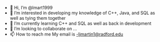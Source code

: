 - 👋 Hi, I’m @lmart1999
- 👀 I’m interested in developing my knowledge of C++, Java, and SQL as well as tying them together
- 🌱 I’m currently learning C++ and SQL as well as back in development
- 💞️ I’m looking to collaborate on ...
- 📫 How to reach me My email is -ljmartin1@radford.edu

<!---
lmart1999/lmart1999 is a ✨ special ✨ repository because its `README.md` (this file) appears on your GitHub profile.
You can click the Preview link to take a look at your changes.
--->
